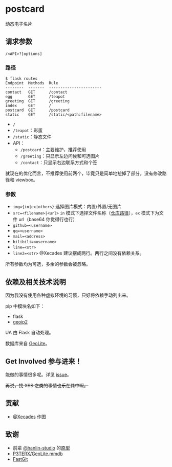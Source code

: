 # postcard
动态电子名片

## 请求参数
`/<API>?[options]`

### 路径
```shell
$ flask routes
Endpoint  Methods  Rule
--------  -------  -----------------------
contact   GET      /contact
egg       GET      /teapot
greeting  GET      /greeting
index     GET      /
postcard  GET      /postcard
static    GET      /static/<path:filename>
```

- `/`
- `/teapot`：彩蛋
- `/static`：静态文件
- API：
  - `/postcard`：主要维护，推荐使用
  - `/greeting`：只显示左边问候和可选图片
  - `/contact`：只显示右边联系方式和个签

就现在的优化而言，不推荐使用前两个，毕竟只是简单地挖掉了部分，没有修改路径和 viewbox。

### 参数
- `img={in|ex|others}` 选择图片模式：内置/外置/无图片
- `src=<filename>|<url>` `in` 模式下选择文件名称（[仓库路径](/static)），`ex` 模式下为文件 url（base64 你觉得行也行）
- `github=<username>`
- `qq=<username>`
- `mail=<address>`
- `bilibili=<username>`
- `line=<str>`
- `line2=<str>` @Xecades 建议摆成两行。两行之间没有依赖关系。

所有参数均为可选，多余的参数会被忽略。

## 依赖及相关技术说明
因为我没有使用各种虚拟环境的习惯，只好将依赖手动列出来。

pip 中模块名如下：
- flask
- [geoip2](https://github.com/maxmind/GeoIP2-python)

UA 由 Flask 自动处理。

数据库来自 [GeoLite](https://dev.maxmind.com/geoip/geoip2/geolite2/)。
<!-- ~~实测连我家都找不准~~ -->
<!-- 国家统计局，爬虫噩梦，传说中的表格布局就在这里出现了吗？ -->

## Get Involved 参与进来！
能做的事情很多呢。详见 [issue](https://github.com/Master-Hash/postcard/issues)。

~~再说，找 XSS 之类的事情也乐在其中啊。~~

## 贡献
- [@Xecades](https://github.com/Xecades) 作图

## 致谢
- 前辈 [@hanlin-studio](https://github.com/hanlin-studio) 的[原型](https://github.com/hanlin-studio/IP)
- [P3TERX/GeoLite.mmdb](https://github.com/P3TERX/GeoLite.mmdb)
- [FastGit](https://fastgit.org/)
